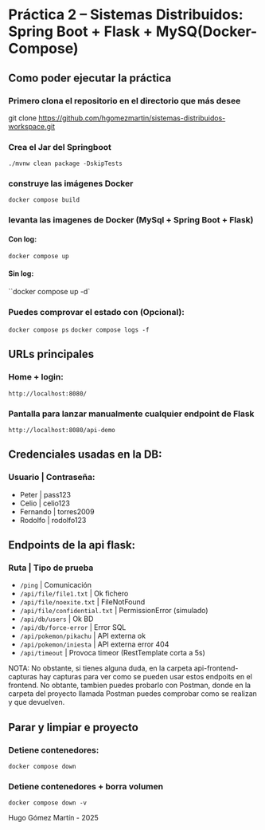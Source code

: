 # Práctica 2 – Sistemas Distribuidos: Spring Boot + Flask + MySQ(Docker-Compose)

## Como poder ejecutar la práctica

### Primero clona el repositorio en el directorio que más desee
git clone https://github.com/hgomezmartin/sistemas-distribuidos-workspace.git

### Crea el Jar del Springboot
`./mvnw clean package -DskipTests`

### construye las imágenes Docker
`docker compose build`

### levanta las imagenes de Docker (MySql + Spring Boot + Flask)
#### Con log:
`docker compose up`
#### Sin log:
``docker compose up -d`

### Puedes comprovar el estado con (Opcional):
`docker compose ps`
`docker compose logs -f` 

## URLs principales

### Home + login:
`http://localhost:8080/`

### Pantalla para lanzar manualmente cualquier endpoint de Flask
`http://localhost:8080/api-demo`

## Credenciales usadas en la DB:
### Usuario | Contraseña:
- Peter    | pass123
- Celio    | celio123
- Fernando | torres2009
- Rodolfo  | rodolfo123

## Endpoints de la api flask:
### Ruta | Tipo de prueba
- `/ping`                      | Comunicación
- `/api/file/file1.txt`        | Ok fichero
- `/api/file/noexite.txt`      | FileNotFound
- `/api/file/confidential.txt` | PermissionError (simulado)
- `/api/db/users`              | Ok BD
- `/api/db/force-error`        | Error SQL
- `/api/pokemon/pikachu`       | API externa ok
- `/api/pokemon/iniesta`       | API externa error 404
- `/api/timeout`               | Provoca timeor (RestTemplate corta a 5s)

NOTA: No obstante, si tienes alguna duda, en la carpeta api-frontend-capturas hay capturas para ver como se pueden usar estos endpoits en el frontend. No obtante, tambien puedes probarlo con Postman, donde en la carpeta del proyecto llamada Postman puedes comprobar como se realizan y que devuelven.

## Parar y limpiar e proyecto
### Detiene contenedores: 
`docker compose down`
### Detiene contenedores + borra volumen
`docker compose down -v`


Hugo Gómez Martín - 2025

